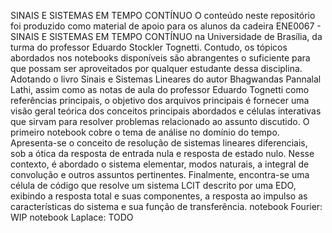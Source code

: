 SINAIS E SISTEMAS EM TEMPO CONTÍNUO
	O conteúdo neste repositório foi produzido como material de apoio para os alunos da cadeira ENE0067 - SINAIS E SISTEMAS EM TEMPO CONTÍNUO na Universidade de Brasília, da turma do professor Eduardo Stockler Tognetti. Contudo, os tópicos abordados nos notebooks disponíveis são abrangentes o suficiente para que possam ser aproveitados por qualquer estudante dessa disciplina. Adotando o livro Sinais e Sistemas Lineares do autor Bhagwandas Pannalal Lathi, assim como as notas de aula do professor Eduardo Tognetti como referências principais, o objetivo dos arquivos principais é fornecer uma visão geral teórica dos conceitos principais abordados e células interativas que sirvam para resolver problemas relacionado ao assunto discutido.
	O primeiro notebook cobre o tema de análise no domínio do tempo. Apresenta-se o conceito de resolução de sistemas lineares diferenciais, sob a ótica da resposta de entrada nula e resposta de estado nulo. Nesse contexto, é abordado o sistema elementar, modos naturais, a integral de convolução e outros assuntos pertinentes. Finalmente, encontra-se uma célula de código que resolve um sistema LCIT descrito por uma EDO, exibindo a resposta total e suas componentes, a resposta ao impulso as características do sistema e sua função de transferência.
notebook Fourier: WIP
notebook Laplace: TODO 
